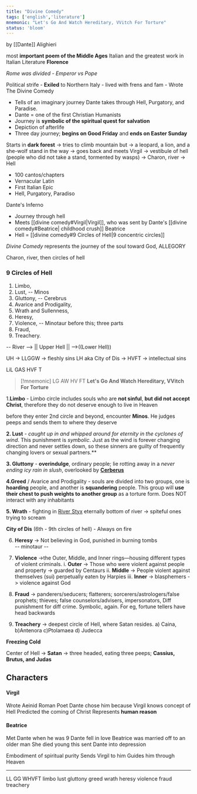 ```yaml
---
title: "Divine Comedy"
tags: ['english','literature']
mnemonic: "Let's Go And Watch Hereditary, VVitch For Torture"
status: 'bloom'
---
```


by [[Dante]] Alighieri 

most **important poem of the Middle Ages**
Italian 
and the greatest work in Italian Literature 
**Florence** 

*Rome was divided - Emperor vs Pope*

Political strife - **Exiled** to Northern Italy - lived with frens and fam - Wrote The Divine Comedy 

- Tells of an imaginary journey Dante takes through Hell, Purgatory, and Paradise. 
- Dante = one of the first Christian Humanists 
- Journey is **symbolic of the spiritual quest for salvation**
- Depiction of afterlife
- Three day journey; **begins on Good Friday** and **ends on Easter Sunday** 


Starts in **dark forest** -> tries to climb mountain but -> a leopard, a lion, and a she-wolf stand in the way -> goes back and meets Virgil -> vestibule of hell (people who did not take a stand, tormented by wasps) -> Charon, river -> Hell

- 100 cantos/chapters
- Vernacular Latin
- First Italian Epic
- Hell, Purgatory, Paradiso 

Dante's Inferno 
- Journey through hell 
- Meets [[divine comedy#Virgil|Virgil]], who was sent by Dante's [[divine comedy#Beatrice| childhood crush]] Beatrice
- Hell = [[divine comedy#9 Circles of Hell|9 concentric circles]]
  
_Divine Comedy_ represents the journey of the soul toward God,
ALLEGORY

Charon, river, then circles of hell
 
### 9 Circles of Hell 
1. Limbo, 
2. Lust, -- Minos
3. Gluttony, -- Cerebrus 
4. Avarice and Prodigality, 
5. Wrath and Sullenness, 
6. Heresy, 
7. Violence, -- Minotaur before this; three parts
8. Fraud,  
9. Treachery.



-- River --> || Upper Hell || -->((Lower Hell))

UH ->  LLGGW -> fleshly sins
LH aka City of Dis -> HVFT -> intellectual sins



LiL GAS HVF T 
>[!mnemonic] 
>LG AW HV FT 
>**Let's Go And Watch Hereditary, VVitch For Torture** 


1.**Limbo** - Limbo circle includes souls who are **not sinful**, **but did not accept Christ**, therefore they do not deserve enough to live in Heaven

before they enter 2nd circle and beyond, encounter **Minos**. He judges peeps and sends them to where they deserve

**2.  Lust** - *caught up in and whipped around for eternity in the cyclones of wind*. This punishment is *symbolic*. Just as the wind is forever changing direction and never settles down, so these sinners are guilty of frequently changing lovers or sexual partners.**

**3. Gluttony** - **overindulge**, ordinary people; lie rotting away in a *never ending icy rain in slush*, overlooked by <u><b>Cerberus</u></b>

**4.Greed** / Avarice and Prodigality - souls are divided into two
groups, one is **hoarding** people, and another is **squandering** people. This group will **use their chest to push weights to another group** as a torture form. Does NOT interact with any inhabitants

**5. Wrath** - fighting in <u>River Styx</u> eternally
   bottom of river -> spiteful ones trying to scream

**City of Dis** (6th - 9th circles of hell) - Always on fire 

6. **Heresy** -> Not believing in God, punished in burning
tombs  
-- minotaur --
7. **Violence** ->the Outer, Middle, and Inner rings—housing different types of violent criminals. 
	i. **Outer** ->  Those who were violent against people and property   -> guarded by Centaurs 
	ii. **Middle** -> People violent against themselves (sui) perpetually eaten by Harpies 
	iii. **Inner** -> blasphemers -> violence against God

8. **Fraud** -> panderers/seducers; flatterers; 
   sorcerers/astrologers/false prophets; thieves; false counselors/advisers, impersonators,
Diff punishment for diff crime. Symbolic, again. For eg, fortune tellers have head backwards

9. **Treachery** -> deepest circle of Hell, where Satan resides. 
a) Caina,
b)Antenora
c)Ptolamaea 
d) Judecca 

**Freezing Cold**

Center of Hell -> **Satan** -> three headed, eating three peeps; 
**Cassius, Brutus, and Judas**



## Characters
#### **Virgil**
Wrote Aeinid 
Roman Poet 
Dante chose him because Virgil knows concept of Hell 
Predicted the coming of Christ 
Represents **human reason**


#### Beatrice
Met Dante when he was 9 
Dante fell in love
Beatrice was married off to an older man 
She died young
this sent Dante into depression

Embodiment of spiritual purity 
Sends Virgil to him 
Guides him through Heaven 




--- 

LL GG WHVFT
limbo
lust 
gluttony
greed
wrath
heresy
violence
fraud 
treachery







 





 